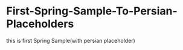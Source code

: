 # First-Spring-Sample-To-Persian-Placeholders
this is first Spring Sample(with persian placeholder)
